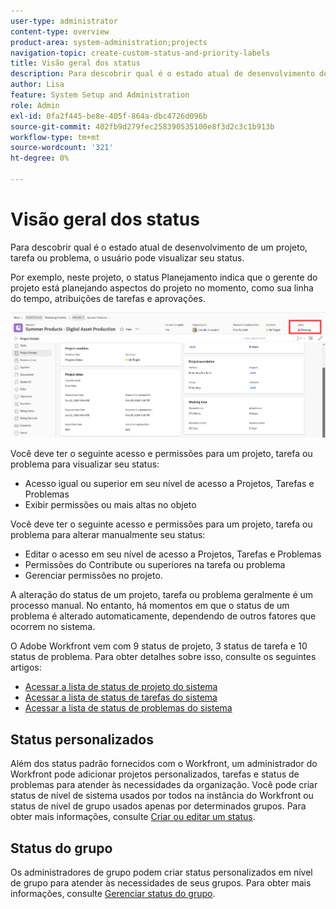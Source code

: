 ```yaml
---
user-type: administrator
content-type: overview
product-area: system-administration;projects
navigation-topic: create-custom-status-and-priority-labels
title: Visão geral dos status
description: Para descobrir qual é o estado atual de desenvolvimento de um projeto, tarefa ou problema, o usuário pode visualizar seu status.
author: Lisa
feature: System Setup and Administration
role: Admin
exl-id: 0fa2f445-be8e-405f-864a-dbc4726d096b
source-git-commit: 402fb9d279fec258390535100e8f3d2c3c1b913b
workflow-type: tm+mt
source-wordcount: '321'
ht-degree: 0%

---
```


# Visão geral dos status

<!-- Audited: 01/2024 -->

Para descobrir qual é o estado atual de desenvolvimento de um projeto, tarefa ou problema, o usuário pode visualizar seu status.

Por exemplo, neste projeto, o status Planejamento indica que o gerente do projeto está planejando aspectos do projeto no momento, como sua linha do tempo, atribuições de tarefas e aprovações.

![Status do projeto de exemplo](assets/statuses-overview.png)

Você deve ter o seguinte acesso e permissões para um projeto, tarefa ou problema para visualizar seu status:

* Acesso igual ou superior em seu nível de acesso a Projetos, Tarefas e Problemas
* Exibir permissões ou mais altas no objeto

Você deve ter o seguinte acesso e permissões para um projeto, tarefa ou problema para alterar manualmente seu status:

* Editar o acesso em seu nível de acesso a Projetos, Tarefas e Problemas
* Permissões do Contribute ou superiores na tarefa ou problema
* Gerenciar permissões no projeto.

A alteração do status de um projeto, tarefa ou problema geralmente é um processo manual. No entanto, há momentos em que o status de um problema é alterado automaticamente, dependendo de outros fatores que ocorrem no sistema.

O Adobe Workfront vem com 9 status de projeto, 3 status de tarefa e 10 status de problema. Para obter detalhes sobre isso, consulte os seguintes artigos:

* [Acessar a lista de status de projeto do sistema](../../../administration-and-setup/customize-workfront/creating-custom-status-and-priority-labels/project-statuses.md)
* [Acessar a lista de status de tarefas do sistema](../../../administration-and-setup/customize-workfront/creating-custom-status-and-priority-labels/task-statuses.md)
* [Acessar a lista de status de problemas do sistema](../../../administration-and-setup/customize-workfront/creating-custom-status-and-priority-labels/issue-statuses.md)

## Status personalizados

Além dos status padrão fornecidos com o Workfront, um administrador do Workfront pode adicionar projetos personalizados, tarefas e status de problemas para atender às necessidades da organização. Você pode criar status de nível de sistema usados por todos na instância do Workfront ou status de nível de grupo usados apenas por determinados grupos. Para obter mais informações, consulte [Criar ou editar um status](../../../administration-and-setup/customize-workfront/creating-custom-status-and-priority-labels/create-or-edit-a-status.md).

## Status do grupo

Os administradores de grupo podem criar status personalizados em nível de grupo para atender às necessidades de seus grupos. Para obter mais informações, consulte [Gerenciar status do grupo](../../../administration-and-setup/manage-groups/manage-group-statuses/manage-group-statuses.md).

